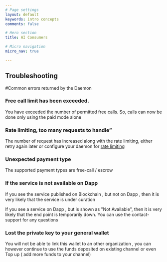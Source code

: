 ```yaml
---
# Page settings
layout: default
keywords: intro concepts
comments: false

# Hero section
title: AI Consumers

# Micro navigation
micro_nav: true

---
```


## Troubleshooting

#Common errors returned by the Daemon

### Free call limit has been exceeded.
You have exceeded the number of permitted free calls. So, calls can now be done only using the paid mode alone 


### Rate limiting, too many requests to handle”
The number of request has increased along with the rate limiting, either retry again later or configure your daemon for [rate limiting](https://github.com/singnet/snet-daemon/tree/master/ratelimit) 

### Unexpected payment type
The supported payment types are free-call / escrow

### If the service is not available on Dapp
If you see the service published on Blockchain , but not on Dapp , then it is very likely that the service is under curation 

If you see a service on Dapp , but is shown as "Not Available", then it is very likely that the end point is temporarily down. You can use the contact-support for any questions

### Lost the private key to your general wallet
You will not be able to link this wallet to an other organization , you can however
continue to use the funds deposited on existing channel or even Top up ( add more funds to your channel)
